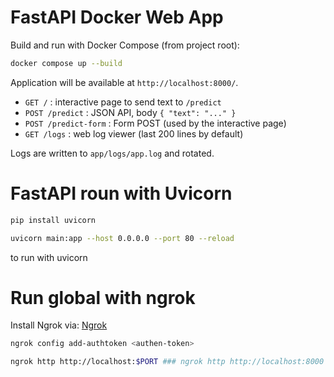# FastAPI Docker Web App

Build and run with Docker Compose (from project root):

```bash
docker compose up --build
```

Application will be available at `http://localhost:8000/`.

- `GET /` : interactive page to send text to `/predict`
- `POST /predict` : JSON API, body `{ "text": "..." }`
- `POST /predict-form` : Form POST (used by the interactive page)
- `GET /logs` : web log viewer (last 200 lines by default) 

Logs are written to `app/logs/app.log` and rotated.



# FastAPI roun with Uvicorn

```bash
pip install uvicorn
```

```bash
uvicorn main:app --host 0.0.0.0 --port 80 --reload
```
to run with uvicorn


# Run global with ngrok

Install Ngrok via: [Ngrok](https://ngrok.com/)

```bash
ngrok config add-authtoken <authen-token>

ngrok http http://localhost:$PORT ### ngrok http http://localhost:8000 use a port that you choose
```

